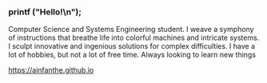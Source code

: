 ### printf ("Hello!\n");

Computer Science and Systems Engineering student. I weave a symphony of instructions that breathe life into colorful machines and intricate systems. I sculpt innovative and ingenious solutions for complex difficulties. I have a lot of hobbies, but not a lot of free time. Always looking to learn new things

https://ainfanthe.github.io
